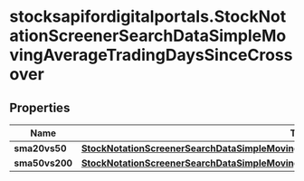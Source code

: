 # stocksapifordigitalportals.StockNotationScreenerSearchDataSimpleMovingAverageTradingDaysSinceCrossover

## Properties

Name | Type | Description | Notes
------------ | ------------- | ------------- | -------------
**sma20vs50** | [**StockNotationScreenerSearchDataSimpleMovingAverageTradingDaysSinceCrossoverSma20vs50**](StockNotationScreenerSearchDataSimpleMovingAverageTradingDaysSinceCrossoverSma20vs50.md) |  | [optional] 
**sma50vs200** | [**StockNotationScreenerSearchDataSimpleMovingAverageTradingDaysSinceCrossoverSma50vs200**](StockNotationScreenerSearchDataSimpleMovingAverageTradingDaysSinceCrossoverSma50vs200.md) |  | [optional] 


